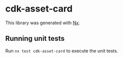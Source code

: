 # cdk-asset-card

This library was generated with [Nx](https://nx.dev).

## Running unit tests

Run `nx test cdk-asset-card` to execute the unit tests.
